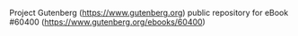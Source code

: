 Project Gutenberg (https://www.gutenberg.org) public repository for
eBook #60400 (https://www.gutenberg.org/ebooks/60400)
